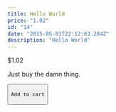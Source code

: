 ```yaml
---
title: Hello World
price: "1.02"
id: "14"
date: "2015-05-01T22:12:03.284Z"
description: "Hello World"
---
```


<section>
  <p className="price">$1.02</p>
  <p>Just buy the damn thing.</p>
  <button
    class="snipcart-add-item"
    data-item-id="14"
    data-item-price="1.02"
    data-item-url="/"
    data-item-name="Antique Coke">
    
    Add to cart
  </button>
</section>